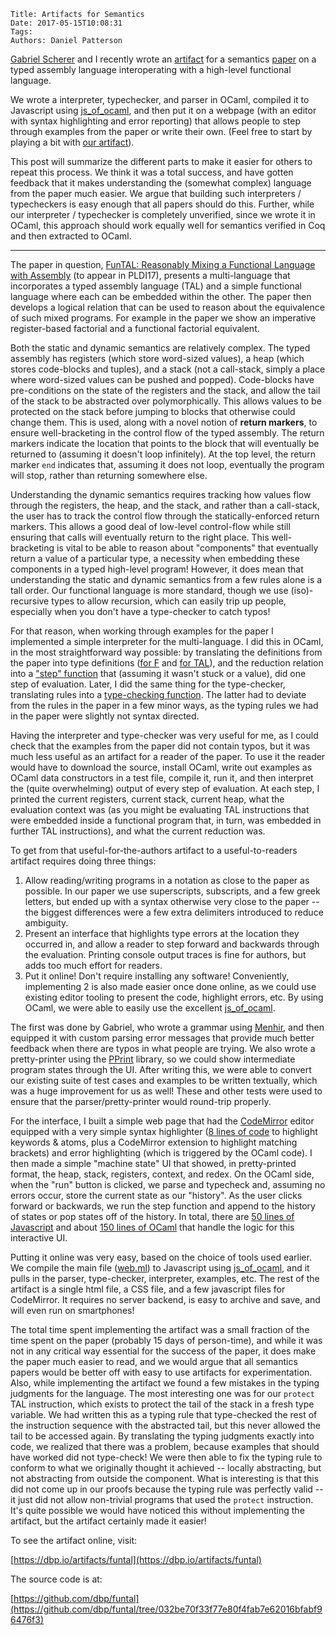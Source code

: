     Title: Artifacts for Semantics
    Date: 2017-05-15T10:08:31
    Tags:
    Authors: Daniel Patterson

[Gabriel Scherer](http://gallium.inria.fr/~scherer/) and I recently wrote
an [artifact](https://dbp.io/artifacts/funtal) for a
semantics [paper](https://dbp.io/pubs/2017/funtal.pdf) on a typed assembly
language interoperating with a high-level functional language. 

<!-- more -->

We wrote a interpreter, typechecker, and parser in OCaml, compiled it to
Javascript using [js_of_ocaml](http://ocsigen.org/js_of_ocaml/), and then put it
on a webpage (with an editor with syntax highlighting and error reporting) that
allows people to step through examples from the paper or write their own. (Feel
free to start by playing a bit
with [our artifact](https://dbp.io/artifacts/funtal)).

This post will summarize the different parts to make it easier for others to
repeat this process. We think it was a total success, and have gotten feedback
that it makes understanding the (somewhat complex) language from the paper much
easier. We argue that building such interpreters / typecheckers is easy enough
that all papers should do this. Further, while our interpreter / typechecker is
completely unverified, since we wrote it in OCaml, this approach should work
equally well for semantics verified in Coq and then extracted to OCaml.

------

The paper in question,
[FunTAL: Reasonably Mixing a Functional Language with Assembly](https://dbp.io/pubs/2017/funtal.pdf) (to
appear in PLDI17), presents a multi-language that incorporates a typed assembly
language (TAL) and a simple functional language where each can be embedded within the
other. The paper then develops a logical relation that can be used to reason
about the equivalence of such mixed programs. For example in the paper we show an
imperative register-based factorial and a functional factorial equivalent.

Both the static and dynamic semantics are relatively complex. The typed assembly
has registers (which store word-sized values), a heap (which stores code-blocks
and tuples), and a stack (not a call-stack, simply a place where word-sized
values can be pushed and popped). Code-blocks have pre-conditions on the state
of the registers and the stack, and allow the tail of the stack to be abstracted
over polymorphically. This allows values to be protected on the stack before
jumping to blocks that otherwise could change them. This is used, along with a
novel notion of **return markers**, to ensure well-bracketing in the control
flow of the typed assembly. The return markers indicate the location that points
to the block that will eventually be returned to (assuming it doesn't loop
infinitely). At the top level, the return marker `end` indicates that, assuming
it does not loop, eventually the program will stop, rather than returning
somewhere else. 

Understanding the dynamic semantics requires tracking how values flow through
the registers, the heap, and the stack, and rather than a call-stack, the user
has to track the control flow through the statically-enforced return markers.
This allows a good deal of low-level control-flow while still ensuring that
calls will eventually return to the right place. This well-bracketing is vital
to be able to reason about "components" that eventually return a value of a
particular type, a necessity when embedding these components in a typed
high-level program! However, it does mean that understanding the static and
dynamic semantics from a few rules alone is a tall order. Our functional
language is more standard, though we use (iso)-recursive types to allow
recursion, which can easily trip up people, especially when you don't have a
type-checker to catch typos!

For that reason, when working through examples for the paper I implemented a
simple interpreter for the multi-language. I did this in OCaml, in the most
straightforward way possible: by translating the definitions from the paper into
type definitions
([for F](https://github.com/dbp/funtal/blob/032be70f33f77e80f4fab7e62016bfabf96476f3/ftal.ml#L835) and
[for TAL](https://github.com/dbp/funtal/blob/032be70f33f77e80f4fab7e62016bfabf96476f3/ftal.ml#L1209)),
and the reduction relation into
a
["step" function](https://github.com/dbp/funtal/blob/032be70f33f77e80f4fab7e62016bfabf96476f3/ftal.ml#L1155) that
(assuming it wasn't stuck or a value), did one step of evaluation. Later, I did
the same thing for the type-checker, translating rules into
a
[type-checking function](https://github.com/dbp/funtal/blob/032be70f33f77e80f4fab7e62016bfabf96476f3/ftal.ml#L282).
The latter had to deviate from the rules in the paper in a few minor ways, as
the typing rules we had in the paper were slightly not syntax directed.

Having the interpreter and type-checker was very useful for me, as I could check
that the examples from the paper did not contain typos, but it was much less
useful as an artifact for a reader of the paper. To use it the reader would have to
download the source, install OCaml, write out examples as OCaml data
constructors in a test file, compile it, run it, and then interpret the (quite
overwhelming) output of every step of evaluation. At each step, I printed the
current registers, current stack, current heap, what the evaluation context was
(as you might be evaluating TAL instructions that were embedded inside a
functional program that, in turn, was embedded in further TAL instructions), and
what the current reduction was.

To get from that useful-for-the-authors artifact to a useful-to-readers artifact
requires doing three things:

1. Allow reading/writing programs in a notation as close to the paper as
   possible. In our paper we use superscripts, subscripts, and a few greek
   letters, but ended up with a syntax otherwise very close to the paper -- the biggest
   differences were a few extra delimiters introduced to reduce ambiguity. 
2. Present an interface that highlights type errors at the location they
   occurred in, and allow a reader to step forward and backwards through the
   evaluation. Printing console output traces is fine for authors, but adds too
   much effort for readers.
3. Put it online! Don't require installing any software! Conveniently,
   implementing 2 is also made easier once done online, as we could use existing
   editor tooling to present the code, highlight errors, etc. By using OCaml, we
   were able to easily use the
   excellent [js_of_ocaml](http://ocsigen.org/js_of_ocaml/).

The first was done by Gabriel, who wrote a grammar
using [Menhir](http://gallium.inria.fr/~fpottier/menhir/), and then equipped it
with custom parsing error messages that provide much better feedback when there
are typos in what people are trying. We also wrote a pretty-printer using
the [PPrint](http://gallium.inria.fr/blog/first-release-of-pprint/) library, so
we could show intermediate program states through the UI. After writing this, we
were able to convert our existing suite of test cases and examples to be
written textually, which was a huge improvement for us as well! These and other
tests were used to ensure that the parser/pretty-printer would round-trip properly.

For the interface, I built a simple web page that had
the [CodeMirror](https://codemirror.net/) editor equipped with a very simple
syntax highlighter ([8 lines of code](https://github.com/dbp/funtal/blob/032be70f33f77e80f4fab7e62016bfabf96476f3/artifact/index.html#L247) to highlight keywords & atoms, plus a
CodeMirror extension to highlight matching brackets) and error highlighting
(which is triggered by the OCaml code). I then made a simple "machine state" UI
that showed, in pretty-printed format, the heap, stack, registers, context, and
redex. On the OCaml side, when the "run" button is clicked, we parse and
typecheck and, assuming no errors occur, store the current state as our "history".
As the user clicks forward or backwards, we run the step function and append to the history of
states or pop states off of the history. In total, there
are
[50 lines of Javascript](https://github.com/dbp/funtal/blob/032be70f33f77e80f4fab7e62016bfabf96476f3/artifact/index.html#L246) and
about
[150 lines of OCaml](https://github.com/dbp/funtal/blob/032be70f33f77e80f4fab7e62016bfabf96476f3/web.ml) that
handle the logic for this interactive UI.

Putting it online was very easy, based on the choice of tools used earlier. We
compile the main file
([web.ml](https://github.com/dbp/funtal/blob/032be70f33f77e80f4fab7e62016bfabf96476f3/web.ml))
to Javascript using [js_of_ocaml](http://ocsigen.org/js_of_ocaml/), and it pulls in the parser, type-checker,
interpreter, examples, etc. The rest of the artifact is a single html file, a
CSS file, and a few javascript files for CodeMirror. It requires no server
backend, is easy to archive and save, and will even run on smartphones! 

The total time spent implementing the artifact was a small fraction of the time
spent on the paper (probably 15 days of person-time), and while it was not in
any critical way essential for the success of the paper, it does make the paper
much easier to read, and we would argue that all semantics papers would be
better off with easy to use artifacts for experimentation. Also, while
implementing the artifact we found a few mistakes in the typing judgments for
the language. The most interesting one was for our `protect` TAL instruction,
which exists to protect the tail of the stack in a fresh type variable. We had
written this as a typing rule that type-checked the rest of the instruction
sequence with the abstracted tail, but this never allowed the tail to be
accessed again. By translating the typing judgments exactly into code, we
realized that there was a problem, because examples that should have worked did
not type-check! We were then able to fix the typing rule to conform to what we
originally thought it achieved -- locally abstracting, but not abstracting from
outside the component. What is interesting is that this did not come up in our
proofs because the typing rule was perfectly valid -- it just did not allow
non-trivial programs that used the `protect` instruction. It's quite possible we
would have noticed this without implementing the artifact, but the artifact
certainly made it easier!

To see the artifact online, visit:

[https://dbp.io/artifacts/funtal](https://dbp.io/artifacts/funtal)

The source code is at:

[https://github.com/dbp/funtal](https://github.com/dbp/funtal/tree/032be70f33f77e80f4fab7e62016bfabf96476f3)
